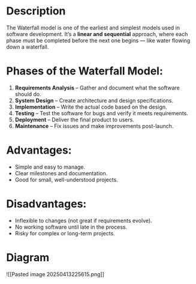# Description

The Waterfall model is one of the earliest and simplest models used in software development. It’s a **linear and sequential** approach, where each phase must be completed before the next one begins — like water flowing down a waterfall.

# Phases of the Waterfall Model:

1. **Requirements Analysis** – Gather and document what the software should do.
2. **System Design** – Create architecture and design specifications.
3. **Implementation** – Write the actual code based on the design.
4. **Testing** – Test the software for bugs and verify it meets requirements.
5. **Deployment** – Deliver the final product to users.
6. **Maintenance** – Fix issues and make improvements post-launch.

# Advantages:
- Simple and easy to manage.
- Clear milestones and documentation.
- Good for small, well-understood projects.    

# Disadvantages:
- Inflexible to changes (not great if requirements evolve).
- No working software until late in the process.
- Risky for complex or long-term projects.

# Diagram
![[Pasted image 20250413225615.png]]